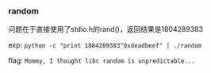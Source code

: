### random

问题在于直接使用了stdio.h的rand()，返回结果是1804289383

exp:
`python -c "print 1804289383^0xdeadbeef" | ./random`


flag:
`Mommy, I thought libc random is unpredictable...`
